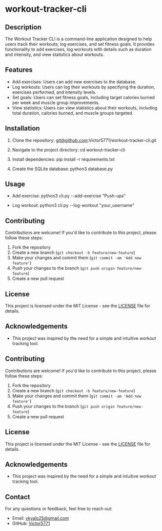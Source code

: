 # workout-tracker-cli

## Description
The Workout Tracker CLI is a command-line application designed to help users track their workouts, log exercises, and set fitness goals. It provides functionality to add exercises, log workouts with details such as duration and intensity, and view statistics about workouts.

## Features
- Add exercises: Users can add new exercises to the database.
- Log workouts: Users can log their workouts by specifying the duration, exercises performed, and intensity levels.
- Set goals: Users can set fitness goals, including target calories burned per week and muscle group improvements.
- View statistics: Users can view statistics about their workouts, including total duration, calories burned, and muscle groups targeted.

## Installation
1. Clone the repository:
    git@github.com:Victor5771/workout-tracker-cli.git

2. Navigate to the project directory:
    cd workout-tracker-cli

3. Install dependencies:
    pip install -r requirements.txt

4. Create the SQLite database:
   python3 database.py


## Usage
- Add exercise:
   python3 cli.py --add-exercise "Push-ups"

- Log workout:
   python3 cli.py --log-workout "your_username"


## Contributing
Contributions are welcome! If you'd like to contribute to this project, please follow these steps:
1. Fork the repository
2. Create a new branch (`git checkout -b feature/new-feature`)
3. Make your changes and commit them (`git commit -am 'Add new feature'`)
4. Push your changes to the branch (`git push origin feature/new-feature`)
5. Create a new pull request

## License
This project is licensed under the MIT License - see the [LICENSE](LICENSE) file for details.

## Acknowledgements
- This project was inspired by the need for a simple and intuitive workout tracking tool.

## Contributing
Contributions are welcome! If you'd like to contribute to this project, please follow these steps:
1. Fork the repository
2. Create a new branch (`git checkout -b feature/new-feature`)
3. Make your changes and commit them (`git commit -am 'Add new feature'`)
4. Push your changes to the branch (`git push origin feature/new-feature`)
5. Create a new pull request

## License
This project is licensed under the MIT License - see the [LICENSE](LICENSE) file for details.

## Acknowledgements
- This project was inspired by the need for a simple and intuitive workout tracking tool.


## Contact
For any questions or feedback, feel free to reach out:
- Email:  vkyalo25@gmail.com
- GitHub: [Victor5771](https://github.com/Victor5771)


